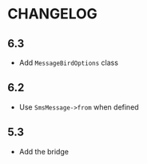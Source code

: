 CHANGELOG
=========

6.3
---

 * Add `MessageBirdOptions` class

6.2
---

 * Use `SmsMessage->from` when defined

5.3
---

 * Add the bridge
